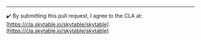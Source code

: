 
---
✔️ By submitting this pull request, I agree to the CLA at: [https://cla.skytable.io/skytable/skytable](https://cla.skytable.io/skytable/skytable)

